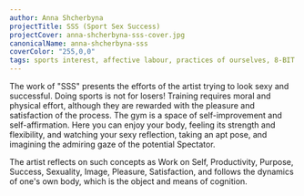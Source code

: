 ```yaml
---
author: Anna Shcherbyna
projectTitle: SSS (Sport Sex Success)
projectCover: anna-shcherbyna-sss-cover.jpg
canonicalName: anna-shcherbyna-sss
coverColor: "255,0,0"
tags: sports interest, affective labour, practices of ourselves, 8-BIT DESIRE, intimate interfaces, from the future at the present
---
```


The work of "SSS" presents the efforts of the artist trying to look sexy and successful. Doing sports is not for losers! Training requires moral and physical effort, although they are rewarded with the pleasure and satisfaction of the process. The gym is a space of self-improvement and self-affirmation. Here you can enjoy your body, feeling its strength and flexibility, and watching your sexy reflection, taking an apt pose, and imagining the admiring gaze of the potential Spectator.

The artist reflects on such concepts as Work on Self, Productivity, Purpose, Success, Sexuality, Image, Pleasure, Satisfaction, and follows the dynamics of one's own body, which is the object and means of cognition.